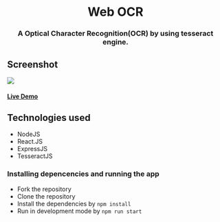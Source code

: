 <h1 align="center" >Web OCR</h1>
<h3 align="center"> A Optical Character Recognition(OCR) by using tesseract engine.</h3>

## Screenshot
<img src="../ss/demo.png"></img>
#### [Live Demo](https://web-ocr.herokuapp.com/)

## Technologies used
* NodeJS
* React.JS
* ExpressJS
* TesseractJS

### Installing depencencies and running the app
* Fork the repository
* Clone the repository
* Install the dependencies by `npm install`
* Run in development mode by `npm run start`



